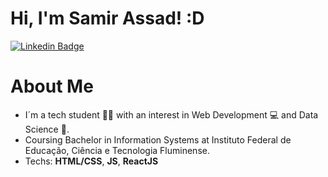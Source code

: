 # Hi, I'm Samir Assad! :D
[![Linkedin Badge](https://img.shields.io/badge/-LinkedIn-blue?style=flat-square&logo=Linkedin&logoColor=white&link=https://www.linkedin.com/in/samirassad1993/)](https://www.linkedin.com/in/samirassad1993/)
# About Me

* I´m a tech student :man_student: with an interest in Web Development :computer: and Data Science :game_die:.
* Coursing Bachelor in Information Systems at Instituto Federal de Educação, Ciência e Tecnologia Fluminense.
* Techs: **HTML/CSS**, **JS**, **ReactJS**
